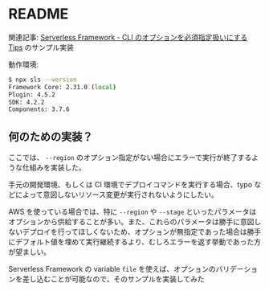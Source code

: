 # README

関連記事: [Serverless Framework - CLI のオプションを必須指定扱いにする Tips](https://zenn.dev/hassaku63/articles/5eb5275107491c) のサンプル実装

動作環境:

```bash
$ npx sls --version          
Framework Core: 2.31.0 (local)
Plugin: 4.5.2
SDK: 4.2.2
Components: 3.7.6
```

## 何のための実装？

ここでは、 `--region` のオプション指定がない場合にエラーで実行が終了するような仕組みを実装した。

手元の開発環境、もしくは CI 環境でデプロイコマンドを実行する場合、typo などによって意図しないリソース変更が実行されないようにしたい。

AWS を使っている場合では、特に `--region` や `--stage` といったパラメータはオプションから供給することが多い。また、これらのパラメータは勝手に意図しないデプロイを行ってほしくないため、オプションが無指定であった場合は勝手にデフォルト値を埋めて実行継続するより、むしろエラーを返す挙動であった方が望ましい。

Serverless Framework の variable `file` を使えば、オプションのバリデーションを差し込むことが可能なので、そのサンプルを実装してみた
